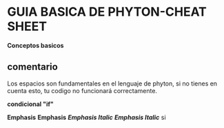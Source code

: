 # GUIA BASICA DE PHYTON-CHEAT SHEET
**Conceptos basicos**

## comentario

Los espacios son fundamentales en el lenguaje de phyton, si no tienes en cuenta esto, tu codigo no funcionará correctamente.

**condicional "if"**

**Emphasis**  __Emphasis__
***Emphasis Italic*** ___Emphasis Italic___
si

